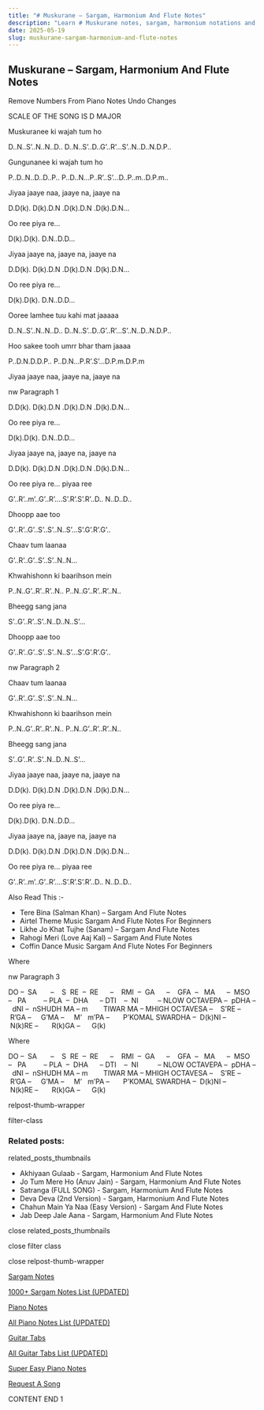 ```yaml
---
title: "# Muskurane – Sargam, Harmonium And Flute Notes"
description: "Learn # Muskurane notes, sargam, harmonium notations and flute notes. Easy step-by-step tutorial for beginners."
date: 2025-05-19
slug: muskurane-sargam-harmonium-and-flute-notes
---
```


## Muskurane – Sargam, Harmonium And Flute Notes

Remove Numbers From Piano Notes
Undo Changes

SCALE OF THE SONG IS D MAJOR

Muskuranee ki wajah tum ho

D..N..S’..N..N..D.. D..N..S’..D..G’..R’…S’..N..D..N.D.P..

Gungunanee ki wajah tum ho

P..D..N..D..D..P.. P..D..N…P..R’..S’…D..P..m..D.P.m..

Jiyaa jaaye naa, jaaye na, jaaye na

D.D(k). D(k).D.N .D(k).D.N .D(k).D.N…

Oo ree piya re…

D(k).D(k). D.N..D.D…

Jiyaa jaaye na, jaaye na, jaaye na

D.D(k). D(k).D.N .D(k).D.N .D(k).D.N…

Oo ree piya re…

D(k).D(k). D.N..D.D…

Ooree lamhee tuu kahi mat jaaaaa

D..N..S’..N..N..D.. D..N..S’..D..G’..R’…S’..N..D..N.D.P..

Hoo sakee tooh umrr bhar tham jaaaa

P..D.N.D.D.P.. P..D.N…P.R’.S’…D.P.m.D.P.m

Jiyaa jaaye naa, jaaye na, jaaye na

nw Paragraph 1

D.D(k). D(k).D.N .D(k).D.N .D(k).D.N…

Oo ree piya re…

D(k).D(k). D.N..D.D…

Jiyaa jaaye na, jaaye na, jaaye na

D.D(k). D(k).D.N .D(k).D.N .D(k).D.N…

Oo ree piya re… piyaa ree

G’..R’..m’..G’..R’….S’.R’.S’.R’..D.. N..D..D..

Dhoopp aae too

G’..R’..G’..S’..S’..N..S’…S’.G’.R’.G’..

Chaav tum laanaa

G’..R’..G’..S’..S’..N..N…

Khwahishonn ki baarihson mein

P..N..G’..R’..R’..N.. P..N..G’..R’..R’..N..

Bheegg sang jana

S’..G’..R’..S’..N..D..N..S’…

Dhoopp aae too

G’..R’..G’..S’..S’..N..S’…S’.G’.R’.G’..

nw Paragraph 2

Chaav tum laanaa

G’..R’..G’..S’..S’..N..N…

Khwahishonn ki baarihson mein

P..N..G’..R’..R’..N.. P..N..G’..R’..R’..N..

Bheegg sang jana

S’..G’..R’..S’..N..D..N..S’…

Jiyaa jaaye naa, jaaye na, jaaye na

D.D(k). D(k).D.N .D(k).D.N .D(k).D.N…

Oo ree piya re…

D(k).D(k). D.N..D.D…

Jiyaa jaaye na, jaaye na, jaaye na

D.D(k). D(k).D.N .D(k).D.N .D(k).D.N…

Oo ree piya re… piyaa ree

G’..R’..m’..G’..R’….S’.R’.S’.R’..D.. N..D..D..



Also Read This :-



* Tere Bina (Salman Khan) – Sargam And Flute Notes
* Airtel Theme Music Sargam And Flute Notes For Beginners
* Likhe Jo Khat Tujhe (Sanam) – Sargam And Flute Notes
* Rahogi Meri (Love Aaj Kal) – Sargam And Flute Notes
* Coffin Dance Music Sargam And Flute Notes For Beginners

Where



nw Paragraph 3

DO –  SA       –    S  RE  –  RE      –    RMI  –  GA      –    GFA  –   MA      –  MSO  –   PA         – PLA  –  DHA      – DTI    –  NI          – NLOW OCTAVEPA –  pDHA –  dNI –  nSHUDH MA – m        TIWAR MA – MHIGH OCTAVESA –    S’RE –     R’GA –     G’MA –     M’   m’PA –       P’KOMAL SWARDHA –  D(k)NI –       N(k)RE –       R(k)GA –      G(k)

Where



DO –  SA       –    S  RE  –  RE      –    RMI  –  GA      –    GFA  –   MA      –  MSO  –   PA         – PLA  –  DHA      – DTI    –  NI          – NLOW OCTAVEPA –  pDHA –  dNI –  nSHUDH MA – m        TIWAR MA – MHIGH OCTAVESA –    S’RE –     R’GA –     G’MA –     M’   m’PA –       P’KOMAL SWARDHA –  D(k)NI –       N(k)RE –       R(k)GA –      G(k)



relpost-thumb-wrapper

filter-class

### Related posts:

related_posts_thumbnails

* Akhiyaan Gulaab - Sargam, Harmonium And Flute Notes
* Jo Tum Mere Ho (Anuv Jain) - Sargam, Harmonium And Flute Notes
* Satranga (FULL SONG) - Sargam, Harmonium And Flute Notes
* Deva Deva (2nd Version) - Sargam, Harmonium And Flute Notes
* Chahun Main Ya Naa (Easy Version) - Sargam And Flute Notes
* Jab Deep Jale Aana - Sargam, Harmonium And Flute Notes

close related_posts_thumbnails

close filter class

close relpost-thumb-wrapper

[Sargam Notes](https://www.notationsworld.com/sargam-notes.html)

[1000+ Sargam Notes List (UPDATED)](https://www.notationsworld.com/all-songs-list-sargam-notes.html)

[Piano Notes](https://www.notationsworld.com/piano-notes.html)

[All Piano Notes List (UPDATED)](https://www.notationsworld.com/all-songs-list-piano-notes.html)

[Guitar Tabs](https://www.notationsworld.com/guitar-tabs.html)

[All Guitar Tabs List (UPDATED)](https://www.notationsworld.com/all-songs-list-guitar-tabs.html)

[Super Easy Piano Notes](https://studywall.in/)

[Request A Song](https://www.notationsworld.com/request-a-song.html)

CONTENT END 1

